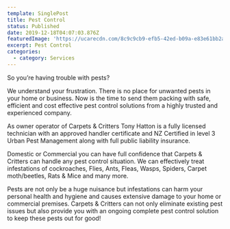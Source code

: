 ```yaml
---
template: SinglePost
title: Pest Control
status: Published
date: 2019-12-18T04:07:03.876Z
featuredImage: 'https://ucarecdn.com/8c9c9cb9-efb5-42ed-b09a-e83e61bb2ab3/'
excerpt: Pest Control
categories:
  - category: Services
---
```

So you’re having trouble with pests?

We understand your frustration.  There is no place for unwanted pests in your home or business. Now is the time to send them packing with safe, efficient and cost effective pest control solutions from a highly trusted and experienced company.

As owner operator of Carpets & Critters Tony Hatton is a fully licensed technician with an approved handler certificate and NZ Certified in level 3 Urban Pest Management along with full public liability insurance.

Domestic or Commercial you can have full confidence that Carpets & Critters can handle any pest control situation. We can effectively treat infestations of cockroaches, Flies, Ants, Fleas, Wasps, Spiders, Carpet moth/beetles, Rats & Mice and many more.

Pests are not only be a huge nuisance but infestations can harm your personal health and hygiene and causes extensive damage to your home or commercial premises. Carpets & Critters can not only eliminate existing pest issues but also provide you with an ongoing complete pest control solution to keep these pests out for good!
